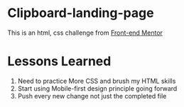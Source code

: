 # Clipboard-landing-page
This is an html, css challenge from <a href="https://www.frontendmentor.io/"> Front-end Mentor</a>
# Lessons Learned
1. Need to practice More CSS and brush my HTML skills
2. Start using Mobile-first design principle going forward
3. Push every new change not just the completed file
